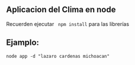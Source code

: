 ## Aplicacion del Clima en node


Recuerden ejecutar ``` npm install``` para las librerías

## Ejamplo:

```
node app -d "lazaro cardenas michoacan"
```